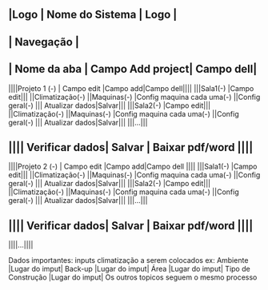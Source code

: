 |Logo    |   Nome do Sistema |     Logo      |
----------------------------------------------
|              Navegação                     |
----------------------------------------------
| Nome da aba | Campo Add project| Campo dell|
----------------------------------------------
||||Projeto 1 (-) | Campo edit |Campo add|Campo dell||||
 |||Sala1(-)                               |Campo edit|||
    ||Climatização(-)
    ||Maquinas(-)
        |Config maquina cada uma(-)
    ||Config geral(-)
 |||                            Atualizar dados|Salvar|||
 |||Sala2(-)                               |Campo edit|||
    ||Climatização(-)
    ||Maquinas(-)
        |Config maquina cada uma(-)
    ||Config geral(-)
 |||                            Atualizar dados|Salvar|||
 |||...|||

|||| Verificar dados|   Salvar  |   Baixar pdf/word  ||||
----------------------------------------------------------
||||Projeto 2 (-) | Campo edit |Campo add|Campo dell ||||
 |||Sala1(-)                               |Campo edit|||
    ||Climatização(-)
    ||Maquinas(-)
        |Config maquina cada uma(-)
    ||Config geral(-)
 |||                            Atualizar dados|Salvar|||
 |||Sala2(-)                               |Campo edit|||
    ||Climatização(-)
    ||Maquinas(-)
        |Config maquina cada uma(-)
    ||Config geral(-)
 |||                            Atualizar dados|Salvar|||
 |||...|||

|||| Verificar dados|   Salvar  |   Baixar pdf/word  ||||
----------------------------------------------------------
||||...||||

Dados importantes:
    inputs climatização a serem colocados ex:
        Ambiente |Lugar do imput|
        Back-up |Lugar do imput|
        Área |Lugar do imput|
        Tipo de Construção |Lugar do imput|
    Os outros topicos seguem o mesmo processo
